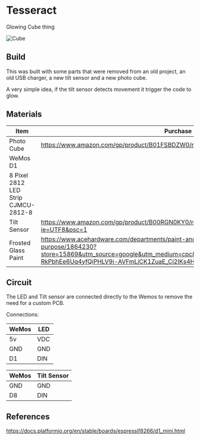 # Tesseract
Glowing Cube thing

![Cube](https://github.com/jastill/Tesseract/blob/main/media/Glowing.png?raw=true)

## Build

This was built with some parts that were removed from an old project, an old USB charger, a new tilt sensor and a new photo cube.

A very simple idea, if the tilt sensor detects movement it trigger the code to glow.

## Materials

| Item | Purchase Link |
|------|---------------|
| Photo Cube | https://www.amazon.com/gp/product/B01FSBDZW0/ref=ppx_od_dt_b_asin_title_s00?ie=UTF8&psc=1 |
| WeMos D1 | |
| 8 Pixel 2812 LED Strip CJMCU-2812-8 | | 
| Tilt Sensor | https://www.amazon.com/gp/product/B00RGN0KY0/ref=ppx_yo_dt_b_asin_title_o00_s01?ie=UTF8&psc=1 |
| Frosted Glass Paint | https://www.acehardware.com/departments/paint-and-supplies/spray-paint/general-purpose/1864230?store=15869&utm_source=google&utm_medium=cpc&gclid=CjwKCAiA0KmPBhBqEiwAJqKK4549yB-RkPbhEe6Uq4yfQiPHLV9i-AVFmLjCK1ZuaE_Ci2IKs4HBqxoCxzgQAvD_BwE&gclsrc=aw.ds |

## Circuit

The LED and Tilt sensor are connected directly to the Wemos to remove the need for a custom PCB.

Connections:

| WeMos | LED |
|-------|-----|
| 5v | VDC |
| GND | GND |
| D1 | DIN |

| WeMos | Tilt Sensor |
|-------|-----|
| GND | GND |
| D8 | DIN |

## References

https://docs.platformio.org/en/stable/boards/espressif8266/d1_mini.html 

